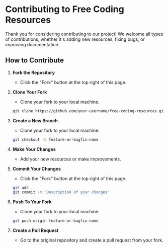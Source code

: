 # Contributing to Free Coding Resources

Thank you for considering contributing to our project! We welcome all types of contributions, whether it's adding new resources, fixing bugs, or improving documentation.

## How to Contribute

1. **Fork the Repository**
   - Click the "Fork" button at the top right of this page.

2. **Clone Your Fork**
   - Clone your fork to your local machine.
   ```bash
   git clone https://github.com/your-username/free-coding-resources.git

3. **Create a New Branch**
   - Clone your fork to your local machine.
   ```bash
   git checkout -b feature-or-bugfix-name

4. **Make Your Changes**
   - Add your new resources or make improvements.    

5. **Commit Your Changes**
   - Click the "Fork" button at the top right of this page.
   ```bash
   git add .
   git commit -m "Description of your changes"

6. **Push To Your Fork**
   - Clone your fork to your local machine.
   ```bash
   git push origin feature-or-bugfix-name

7. **Create a Pull Request**
   - Go to the original repository and create a pull request from your fork.


